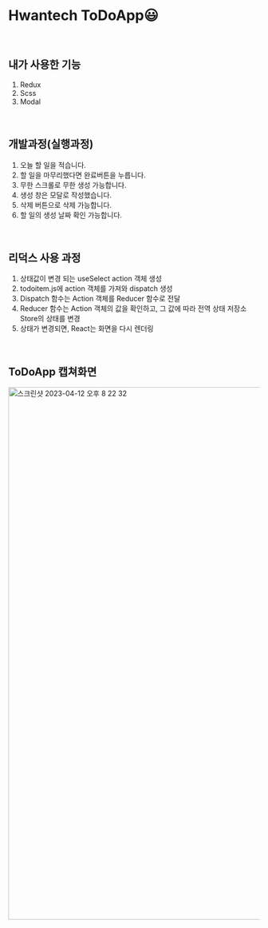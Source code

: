 # Hwantech ToDoApp😃

<br>

## 내가 사용한 기능

1. Redux
2. Scss
3. Modal
<br>

## 개발과정(실행과정)

1. 오늘 할 일을 적습니다.
2. 할 일을 마무리했다면 완료버튼을 누릅니다.
3. 무한 스크롤로 무한 생성 가능합니다.
4. 생성 창은 모달로 작성했습니다.
5. 삭제 버튼으로 삭제 가능합니다.
6. 할 일의 생성 날짜 확인 가능합니다.

<br>

## 리덕스 사용 과정

1. 상태값이 변경 되는 useSelect action 객체 생성
2. todoitem.js에 action 객체를 가져와 dispatch 생성
3. Dispatch 함수는 Action 객체를 Reducer 함수로 전달
4. Reducer 함수는 Action 객체의 값을 확인하고, 그 값에 따라 전역 상태 저장소 Store의 상태를 변경
5. 상태가 변경되면, React는 화면을 다시 렌더링

<br>

## ToDoApp 캡쳐화면

<img width="1066" alt="스크린샷 2023-04-12 오후 8 22 32" src="https://user-images.githubusercontent.com/78897615/231442773-4c4dbc1b-23d4-4258-b589-9d1b11e3feac.png">

